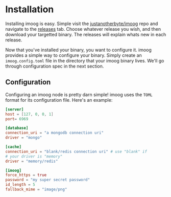# Installation

Installing imoog is easy. Simple visit the [justanotherbyte/imoog](https://github.com/justanotherbyte/imoog) repo and navigate to the
[releases](https://github.com/justanotherbyte/imoog/releases) tab. Choose whatever release you wish, and then download your targetted binary. The releases will explain whats new in each release.

Now that you've installed your binary, you want to configure it. imoog provides a simple way to configure your binary. Simply create an `imoog.config.toml` file in the directory that your imoog binary lives. We'll go through configuration spec in the next section.

## Configuration

Configuring an imoog node is pretty darn simple! imoog uses the `TOML` format for its configuration file. Here's an example:

```toml title="imoog.config.toml"
[server]
host = [127, 0, 0, 1]
port= 6969

[database]
connection_uri = "a mongodb connection uri"
driver = "mongo"

[cache]
connection_uri = "blank/redis connection uri" # use "blank" if
# your driver is "memory"
driver = "memory/redis"

[imoog]
force_https = true
password = "my super secret password"
id_length = 5
fallback_mime = "image/png"
```